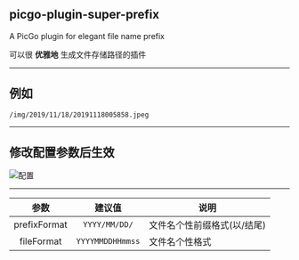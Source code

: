 ## picgo-plugin-super-prefix

A PicGo plugin for elegant file name prefix

可以很 **优雅地** 生成文件存储路径的插件

---

## 例如

`/img/2019/11/18/20191118005858.jpeg`

---

## 修改配置参数后生效

![配置](https://raw.githubusercontent.com/gclove/picgo-plugin-super-prefix/master/images/014920@2x.png)

---

|     参数     |     建议值     | 说明                        |
| :----------: | :------------: | --------------------------- |
| prefixFormat |  `YYYY/MM/DD/`   | 文件名个性前缀格式(以/结尾) |
|  fileFormat  | `YYYYMMDDHHmmss` | 文件名个性格式              |
